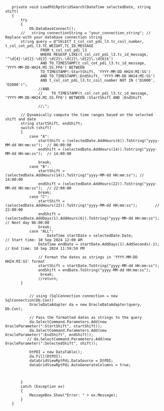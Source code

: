        private void LoadPdiRptGridSearch(DateTime selectedDate, string shift)
       {
           try
           {
               Db.DatabaseConnect();
           //   string connectionString = "your_connection_string"; // Replace with your database connection string
           string query = @"SELECT t_col_cot_pdi_l3.tc_coil_number, t_col_cot_pdi_l3.TC_WEIGHT,TC_ID_MESSAGE
                    FROM t_col_cot_pdi_l3
                    WHERE REGEXP_LIKE(t_col_cot_pdi_l3.tc_id_message, '^\d{4}-\d{2}-\d{2}-\d{2}\.\d{2}\.\d{2}\.\d{6}$')
                    AND TO_TIMESTAMP(t_col_cot_pdi_l3.tc_id_message, 'YYYY-MM-DD-HH24.MI.SS.FF6') BETWEEN
                    TO_TIMESTAMP(:StartShift, 'YYYY-MM-DD HH24:MI:SS')
                    AND TO_TIMESTAMP(:EndShift, 'YYYY-MM-DD HH24:MI:SS')
                    AND t_col_cot_pdi_l3.tc_coil_number NOT IN ('D1000', 'D2000')";
                   //AND 
                   //    TO_TIMESTAMP(t_col_cot_pdi_l3.tc_id_message, 'YYYY-MM-DD-HH24.MI.SS.FF6') BETWEEN :StartShift AND :EndShift 
                  
                   //;";

           // Dynamically compute the time ranges based on the selected shift and date
           string startShift, endShift;
           switch (shift)
           {
               case "A":
                   startShift = (selectedDate.AddHours(6)).ToString("yyyy-MM-dd HH:mm:ss");  // 06:00:00
                   endShift = (selectedDate.AddHours(14)).ToString("yyyy-MM-dd HH:mm:ss");  // 14:00:00
                    
                   break;
               case "B":
                   startShift = (selectedDate.AddHours(14)).ToString("yyyy-MM-dd HH:mm:ss"); // 14:00:00
                   endShift = (selectedDate.AddHours(22)).ToString("yyyy-MM-dd HH:mm:ss");  // 22:00:00
                   break;
               case "C":
                   startShift = (selectedDate.AddHours(22)).ToString("yyyy-MM-dd HH:mm:ss");        // 22:00:00
                   endShift = (selectedDate.AddDays(1).AddHours(6)).ToString("yyyy-MM-dd HH:mm:ss"); // Next day 06:00:00
                   break;
               case "ALL":
                       DateTime startDate = selectedDate.Date;                   // Start time: 10 Sep 2024 12:00 AM
                   DateTime endDate = startDate.AddDays(1).AddSeconds(-1); // End time: 10 Sep 2024 11:59:59 PM

                   // Format the dates as strings in 'YYYY-MM-DD HH24:MI:SS' format
                   startShift = startDate.ToString("yyyy-MM-dd HH:mm:ss");
                   endShift = endDate.ToString("yyyy-MM-dd HH:mm:ss");
                    break;
                   //return;
           }

          
               // using (SqlConnection connection = new SqlConnection(Db.Con))
               OracleDataAdapter da = new OracleDataAdapter(query, Db.Con);

               // Pass the formatted dates as strings to the query
               da.SelectCommand.Parameters.Add(new OracleParameter(":StartShift", startShift));
               da.SelectCommand.Parameters.Add(new OracleParameter(":EndShift", endShift));
              // da.SelectCommand.Parameters.Add(new OracleParameter(":SelectedShift", shift));

               DtPDI = new DataTable();
               da.Fill(DtPDI);
               dataGridViewRptPdi.DataSource = DtPDI;
               dataGridViewRptPdi.AutoGenerateColumns = true;

              
               
           }
           catch (Exception ex)
           {
               MessageBox.Show("Error: " + ex.Message);
           }
       }

